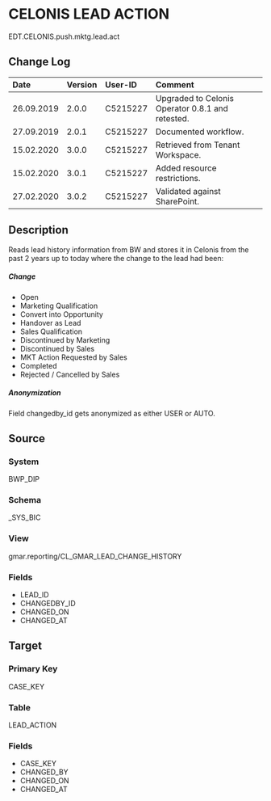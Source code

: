 # CELONIS LEAD ACTION
EDT.CELONIS.push.mktg.lead.act


## Change Log
|   Date        |   Version |   User-ID     |   Comment     |
|   :--         |   :--     |   :--         |   :--         |
|   26.09.2019  |   2.0.0   |   C5215227    |   Upgraded to Celonis Operator 0.8.1 and retested.    |
|   27.09.2019  |   2.0.1   |   C5215227    |   Documented workflow.    |
|   15.02.2020  |   3.0.0   |   C5215227    |   Retrieved from Tenant Workspace.    |
|   15.02.2020  |   3.0.1   |   C5215227    |   Added resource restrictions.    |
|   27.02.2020  |   3.0.2   |   C5215227    |   Validated against SharePoint.    |


## Description
Reads lead history information from BW and stores it in Celonis from the past 2 years up to today where the change to the lead had been:

##### Change
- Open
- Marketing Qualification
- Convert into Opportunity
- Handover as Lead
- Sales Qualification
- Discontinued by Marketing
- Discontinued by Sales
- MKT Action Requested by Sales
- Completed
- Rejected / Cancelled by Sales

##### Anonymization
Field changedby_id gets anonymized as either USER or AUTO.


## Source

### System
BWP_DIP

### Schema
_SYS_BIC

### View
gmar.reporting/CL_GMAR_LEAD_CHANGE_HISTORY

### Fields
- LEAD_ID
- CHANGEDBY_ID
- CHANGED_ON
- CHANGED_AT


## Target

### Primary Key
CASE_KEY

### Table
LEAD_ACTION

### Fields
- CASE_KEY
- CHANGED_BY
- CHANGED_ON
- CHANGED_AT